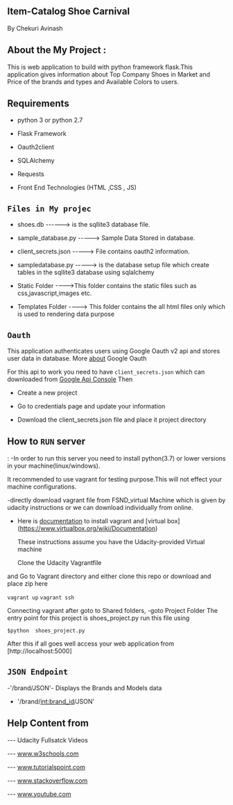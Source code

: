 ## Item-Catalog Shoe Carnival 
By Chekuri Avinash

## About the My Project :
   
This is web application to  build with python framework flask.This application gives   information about Top Company Shoes in  Market and Price of the brands and types and Available Colors to users.



## Requirements
 
- python
 3 or python 2.7
- Flask Framework

- Oauth2client
   
- SQLAlchemy
 
 - Requests
  
- Front End Technologies (HTML ,CSS , JS)
## ``Files in My projec``
 
- shoes.db ------> is the sqllite3 database file.
  
- sample_database.py -----> Sample Data Stored in database.
 
- client_secrets.json -----> File contains oauth2 information.
  
- sampledatabase.py -----> is the database setup file which create tables in the sqllite3 database using sqlalchemy
  
- Static Folder ---->This folder contains the static files such as
  css,javascript,images etc.
  
- Templates Folder ----> This folder contains the all html files only which is used to  rendering data purpose


## `Oauth`
  This application authenticates users using Google Oauth v2 api and stores user data in database.
  More [about](https://developers.google.com/identity/protocols/OAuth2) Google Oauth

  For this api to work you need to have `client_secrets.json` which can downloaded from
  [Google Api Console](https://console.developers.google.con)
  Then
   
 - Create a new project
   
 - Go to credentials page and update your information
   
 - Download the client_secrets.json file and place it project directory



## How to `RUN` server
  :
-In order to run this server you need to install python(3.7) or lower versions in your machine(linux/windows).

  It  recommended to use vagrant for testing  purpose.This will not effect your machine configurations.
 
-directly download vagrant file from FSND_virtual Machine which is given by udacity instructions or we can download individually from online.
- Here is [documentation](https://www.vagrantup.com/docs/) to install vagrant and [virtual box]      (https://www.virtualbox.org/wiki/Documentation)
  
  These instructions assume you have the Udacity-provided Virtual machine
  
  Clone the Udacity Vagrantfile
  
and   Go to Vagrant directory and either clone this repo or download and place zip here
  
  `vagrant up`
  `vagrant ssh`

 Connecting vagrant after goto to Shared folders,
-goto Project Folder
 The entry point for this project is shoes_project.py
  run this file using
  ```
  $python  shoes_project.py

  ```
  
After this if all goes well access your web application from [http://localhost:5000]
 
## `JSON Endpoint`

  -'/brand/JSON'- Displays the Brands and Models data
  
  - '/brand/<int:brand_id>/JSON'


## Help Content from 
 
--- Udacity  Fullsatck Videos

--- www.w3schools.com
  
--- www.tutorialspoint.com   

--- www.stackoverflow.com

--- www.youtube.com
 
 
